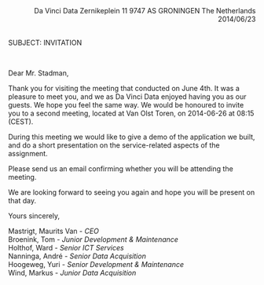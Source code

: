<span style="display:block; text-align:right;">
Da Vinci Data  
Zernikeplein 11  
9747 AS GRONINGEN  
The Netherlands  
2014/06/23
</span>

<br/>

SUBJECT: INVITATION

<br/>

Dear Mr. Stadman,  

Thank you for visiting the meeting that conducted on June 4th. It was a pleasure to meet you, and we as Da Vinci Data enjoyed having you as our guests. We hope you feel the same way.
We would be honoured to invite you to a second meeting, located at Van Olst Toren, on 2014-06-26 at 08:15 (CEST).  

During this meeting we would like to give a demo of the application we built, and do a short presentation on the service-related aspects of the assignment.

Please send us an email confirming whether you will be attending the meeting.  

We are looking forward to seeing you again and hope you will be present on that day.  

Yours sincerely,  

Mastrigt, Maurits Van   - _CEO_   
Broenink, Tom			- _Junior Development & Maintenance_  
Holthof, Ward			- _Senior ICT Services_    
Nanninga, André			- _Senior Data Acquisition_    
Hoogeweg, Yuri			- _Senior Development & Maintenance_  
Wind, Markus			- _Junior Data Acquisition_  